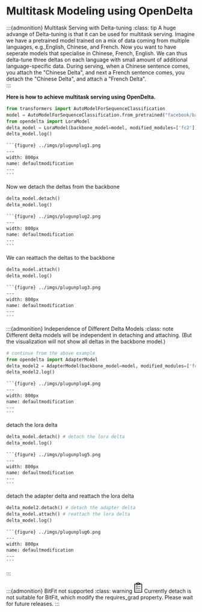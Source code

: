 # Multitask Modeling using OpenDelta

:::{admonition} Multitask Serving with Delta-tuning
:class: tip
A huge advange of Delta-tuning is that it can be used for multitask serving.
Imagine we have a pretrained model trained on a mix of data coming from  multiple languages, e.g.,English, Chinese, and French. Now you want to have seperate models that specialise in Chinese, French, English. We can thus delta-tune three deltas on each language with small amount of additional language-specific data. During serving, when a Chinese sentence comes, you attach the "Chinese Delta", and next a French sentence comes, you detach the "Chinese Delta", and attach a "French Delta".  
:::

**Here is how to achieve multitask serving using OpenDelta.**

```python
from transformers import AutoModelForSequenceClassification
model = AutoModelForSequenceClassification.from_pretrained("facebook/bart-base")
from opendelta import LoraModel
delta_model = LoraModel(backbone_model=model, modified_modules=['fc2'])
delta_model.log()
```
````{collapse} <span style="color:rgb(141, 99, 224);font-weight:bold;font-style:italic">Click to view output</span>
```{figure} ../imgs/plugunplug1.png
---
width: 800px
name: defaultmodification
---
```
````

Now we detach the deltas from the backbone
```python
delta_model.detach()
delta_model.log()
```
````{collapse} <span style="color:rgb(141, 99, 224);font-weight:bold;font-style:italic">Click to view output</span>
```{figure} ../imgs/plugunplug2.png
---
width: 800px
name: defaultmodification
---
```
````

We can reattach the deltas to the backbone
```python
delta_model.attach()
delta_model.log()
```

````{collapse} <span style="color:rgb(141, 99, 224);font-weight:bold;font-style:italic">Click to view output</span>
```{figure} ../imgs/plugunplug3.png
---
width: 800px
name: defaultmodification
---
```
````

:::{admonition} Independence of Different Delta Models
:class: note
Different delta models will be independent in detaching and attaching.
(But the visualization will not show all deltas in the backbone model.)
```python
# continue from the above example
from opendelta import AdapterModel
delta_model2 = AdapterModel(backbone_model=model, modified_modules=['fc1'])
delta_model2.log()
```
````{collapse} <span style="color:rgb(141, 99, 224);font-weight:bold;font-style:italic">Click to view output</span>
```{figure} ../imgs/plugunplug4.png
---
width: 800px
name: defaultmodification
---
```
````

detach the lora delta
```python
delta_model.detach() # detach the lora delta
delta_model.log()
```
````{collapse} <span style="color:rgb(141, 99, 224);font-weight:bold;font-style:italic">Click to view output</span>
```{figure} ../imgs/plugunplug5.png
---
width: 800px
name: defaultmodification
---
```
````

detach the adapter delta and reattach the lora delta
```python
delta_model2.detach() # detach the adapter delta
delta_model.attach() # reattach the lora delta
delta_model.log()
```
````{collapse} <span style="color:rgb(141, 99, 224);font-weight:bold;font-style:italic">Click to view output</span>
```{figure} ../imgs/plugunplug6.png
---
width: 800px
name: defaultmodification
---
```
````
:::


:::{admonition} BitFit not supported
:class: warning
<img src="../imgs/todo-icon.jpeg" height="30px"> Currently detach is not suitable for BitFit, which modify the requires_grad property. Please wait for future releases. 
:::




